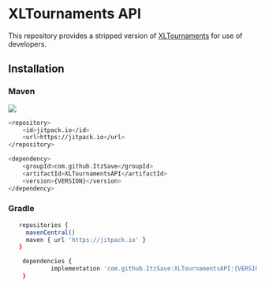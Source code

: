 # XLTournaments API
This repository provides a stripped version of [XLTournaments](https://www.spigotmc.org/resources/xltournaments.70630/) for use of developers.

## Installation

### Maven
[![](https://jitpack.io/v/ItzSave/XLTournamentsAPI.svg)](https://jitpack.io/#ItzSave/XLTournamentsAPI)
```bash
<repository>
    <id>jitpack.io</id>
    <url>https://jitpack.io</url>
</repository>
```
```bash
<dependency>
    <groupId>com.github.ItzSave</groupId>
    <artifactId>XLTournamentsAPI</artifactId>
    <version>{VERSION}</version>
</dependency>
```
### Gradle
```bash
   repositories {
     mavenCentral()
     maven { url 'https://jitpack.io' }
   }
```

```bash
	dependencies {
	        implementation 'com.github.ItzSave:XLTournamentsAPI:{VERSION}'
	}
```
